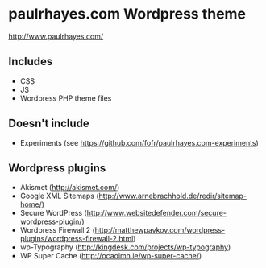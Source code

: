 # paulrhayes.com Wordpress theme
http://www.paulrhayes.com/

## Includes
- CSS
- JS
- Wordpress PHP theme files

## Doesn't include
- Experiments (see https://github.com/fofr/paulrhayes.com-experiments)

## Wordpress plugins
- Akismet (http://akismet.com/)
- Google XML Sitemaps (http://www.arnebrachhold.de/redir/sitemap-home/)
- Secure WordPress (http://www.websitedefender.com/secure-wordpress-plugin/)
- Wordpress Firewall 2 (http://matthewpavkov.com/wordpress-plugins/wordpress-firewall-2.html)
- wp-Typography (http://kingdesk.com/projects/wp-typography)
- WP Super Cache (http://ocaoimh.ie/wp-super-cache/)